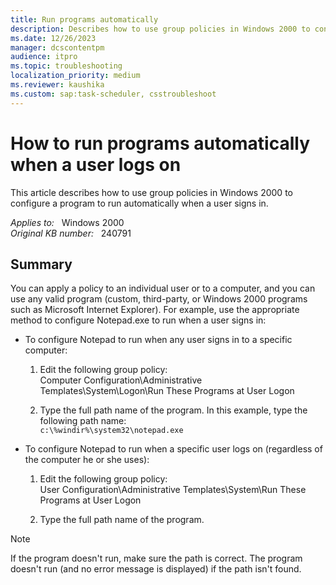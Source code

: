 ```yaml
---
title: Run programs automatically
description: Describes how to use group policies in Windows 2000 to configure a program to run automatically when a user signs in.
ms.date: 12/26/2023
manager: dcscontentpm
audience: itpro
ms.topic: troubleshooting
localization_priority: medium
ms.reviewer: kaushika
ms.custom: sap:task-scheduler, csstroubleshoot
---
```

# How to run programs automatically when a user logs on

This article describes how to use group policies in Windows 2000 to configure a program to run automatically when a user signs in.

_Applies to:_ &nbsp; Windows 2000  
_Original KB number:_ &nbsp; 240791

## Summary

You can apply a policy to an individual user or to a computer, and you can use any valid program (custom, third-party, or Windows 2000 programs such as Microsoft Internet Explorer). For example, use the appropriate method to configure Notepad.exe to run when a user signs in:

- To configure Notepad to run when any user signs in to a specific computer:
  1. Edit the following group policy:  
      Computer Configuration\\Administrative Templates\\System\\Logon\\Run These Programs at User Logon

  2. Type the full path name of the program. In this example, type the following path name:  
      `c:\%windir%\system32\notepad.exe`

- To configure Notepad to run when a specific user logs on (regardless of the computer he or she uses):
  1. Edit the following group policy:  
      User Configuration\\Administrative Templates\\System\\Run These Programs at User Logon

  2. Type the full path name of the program.

> [!NOTE]
> If the program doesn't run, make sure the path is correct. The program doesn't run (and no error message is displayed) if the path isn't found.
